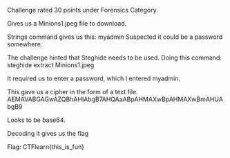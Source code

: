 Challenge rated 30 points under Forensics Category.

Gives us a Minions1.jpeg file to download.

Strings command gives us this:
myadmin
Suspected it could be a password somewhere.

The challenge hinted that Steghide needs to be used.
Doing this command:
steghide extract Minions1.jpeg

It required us to enter a password, which I entered myadmin.

This gave us a cipher in the form of a text file.
AEMAVABGAGwAZQBhAHIAbgB7AHQAaABpAHMAXwBpAHMAXwBmAHUAbgB9

Looks to be base64. 

Decoding it gives us the flag

Flag: CTFlearn{this_is_fun}
